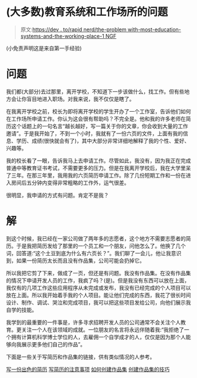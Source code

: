 # (大多数)教育系统和工作场所的问题

> 原文:[https://dev . to/rapid nerd/the-problem with-most-education-systems-and-the-working-place-1 NGF](https://dev.to/rapidnerd/the-problem-with-most-education-systems-and-the-work-place-1ngf)

(小免责声明这是来自第一手经验)

# 问题

我们都(大部分)去过那里，离开学校，不知道下一步该做什么，找工作。但有些地方会让你盲目地进入职场。对我来说，我不仅仅是瞎了。

在我离开学校之前，校长为即将离开学校的学生开办了一个工作室，告诉他们如何在工作场所申请工作。你认为这会很有帮助吗？不完全是。他和我的许多老师在简历这个话题上的一句名言“越长越好，写一篇关于你的文章，你会收到大量的工作邀请”。于是我开始了，不到一个小时，我就有了一份六页的文件，上面有我的信息、学历、成绩(很快就会有了)，其中大部分非常详细地解释了我的个性、爱好、兴趣等。

我的校长看了一眼，告诉我马上去申请工作。尽管如此，我没有，因为我正在完成普通中等教育证书考试，不需要更多的压力。但是在我离开学校后，我在大学里呆了三年。在那三年里，我用我的六页简历申请工作。除了几份短期工作和一份在进入房间后五分钟内变得非常粗略的工作外，运气很差。

很明显，我申请的方式有问题。肯定不是我？

# 解

到这个时候，我已经在一家公司做了两年多的志愿者，这个地方不需要志愿者的简历。于是我把简历发给了那里的一个员工和一个朋友，问他怎么了。他换了几个词，回答道:“这个土豆到底为什么有六页长？”。我们聊了一会儿，他让我意识到，如果一份简历太长而且没有作品集，公司可能会扔掉它。

所以我把它剪了下来，做成了一页，但还是有问题。我没有作品集。在没有作品集的情况下申请开发人员的工作，我疯了吗？(是)。但是我没有东西可以放在上面，我仅有的几项工作这些应用程序从未完成或发布，我没有已经完成的个人项目可以放在上面。所以我开始着手我的个人项目。能让他们完成的东西，我花了很长时间设计、制作、调试、哭泣和完成项目，我可以把这些项目发给公司，向他们展示我自学的技能。

我学到的最重要的一件事是，许多寻求招聘开发人员的公司通常不会关注个人教育。更关注一个人在该领域的成就。一位朋友的名言将永远伴随着我:“我拒绝了一个拥有计算机科学博士学位的人，去雇佣一个自学成才的人，仅仅是因为那个人能够向我展示更多他们自己的作品”。

下面是一些关于写简历和作品集的链接，供有类似情况的人参考。

[写一份出色的简历](https://resumegenius.com/how-to-write-a-resume)
[写简历的注意事项](https://au.hudson.com/career-advice/resume-writing-dos-and-donts)
[如何创建作品集](https://www.kent.ac.uk/careers/cv/portfolios.htm)
[创建作品集的技巧](https://www.themuse.com/advice/4-secrets-to-building-a-portfolio-thatll-make-everyone-want-to-hire-you)